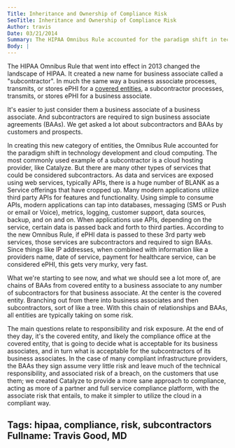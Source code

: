 ```yaml
---
Title: Inheritance and Ownership of Compliance Risk
SeoTitle: Inheritance and Ownership of Compliance Risk
Author: travis
Date: 03/21/2014
Summary: The HIPAA Omnibus Rule accounted for the paradigm shift in technology development and cloud computing.
Body: |
---
```

The HIPAA Omnibus Rule that went into effect in 2013 changed the landscape of HIPAA. It created a new name for business associate called a "subcontractor". In much the same way a business associate processes, transmits, or stores ePHI for a [covered entities](http://catalyze.io/blog/compliance/hipaa-101-a-primer/), a subcontractor processes, transmits, or stores ePHI for a business associate.

It's easier to just consider them a business associate of a business associate. And subcontractors are required to sign business associate agreements (BAAs). We get asked a lot about subcontractors and BAAs by customers and prospects.

In creating this new category of entities, the Omnibus Rule accounted for the paradigm shift in technology development and cloud computing. The most commonly used example of a subcontractor is a cloud hosting provider, like Catalyze. But there are many other types of services that could be considered subcontractors. As data and services are exposed using web services, typically APIs, there is a huge number of BLANK as a Service offerings that have cropped up. Many modern applications utilize third party APIs for features and functionality. Using simple to consume APIs, modern applications can tap into databases, messaging (SMS or Push or email or Voice), metrics, logging, customer support, data sources, backup, and on and on. When applications use APIs, depending on the service, certain data is passed back and forth to third parties. According to the new Omnibus Rule, if ePHI data is passed to these 3rd party web services, those services are subcontractors and required to sign BAAs. Since things like IP addresses, when combined with information like a providers name, date of service, payment for healthcare service, can be considered ePHI, this gets very murky, very fast.

What we're starting to see now, and what we should see a lot more of, are chains of BAAs from covered entity to a business associate to any number of subcontractors for that business associate. At the center is the covered entity. Branching out from there into business associates and then subcontractors, sort of like a tree. With this chain of relationships and BAAs, all entities are typically taking on some risk.

The main questions relate to responsibility and risk exposure. At the end of they day, it's the covered entity, and likely the compliance office at the covered entity, that is going to decide what is acceptable for its business associates, and in turn what is acceptable for the subcontractors of its business associates. In the case of many compliant infrastructure providers, the BAAs they sign assume very little risk and leave much of the technical responsibility, and associated risk of a breach, on the customers that use them; we created Catalyze to provide a more sane approach to compliance, acting as more of a partner and full service compliance platform, with the associate risk that entails, to make it simpler to utilize the cloud in a compliant way.

Tags: hipaa, compliance, risk, subcontractors
Fullname: Travis Good, MD
---
